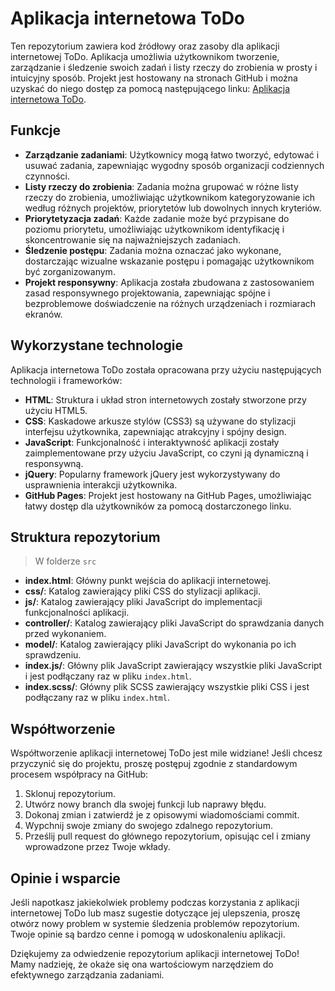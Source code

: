 # Aplikacja internetowa ToDo

Ten repozytorium zawiera kod źródłowy oraz zasoby dla aplikacji internetowej ToDo. Aplikacja umożliwia użytkownikom tworzenie, zarządzanie i śledzenie swoich zadań i listy rzeczy do zrobienia w prosty i intuicyjny sposób. Projekt jest hostowany na stronach GitHub i można uzyskać do niego dostęp za pomocą następującego linku: [Aplikacja internetowa ToDo](https://zyabrik10.github.io/ToDo/).

## Funkcje

- **Zarządzanie zadaniami**: Użytkownicy mogą łatwo tworzyć, edytować i usuwać zadania, zapewniając wygodny sposób organizacji codziennych czynności.
- **Listy rzeczy do zrobienia**: Zadania można grupować w różne listy rzeczy do zrobienia, umożliwiając użytkownikom kategoryzowanie ich według różnych projektów, priorytetów lub dowolnych innych kryteriów.
- **Priorytetyzacja zadań**: Każde zadanie może być przypisane do poziomu priorytetu, umożliwiając użytkownikom identyfikację i skoncentrowanie się na najważniejszych zadaniach.
- **Śledzenie postępu**: Zadania można oznaczać jako wykonane, dostarczając wizualne wskazanie postępu i pomagając użytkownikom być zorganizowanym.
- **Projekt responsywny**: Aplikacja została zbudowana z zastosowaniem zasad responsywnego projektowania, zapewniając spójne i bezproblemowe doświadczenie na różnych urządzeniach i rozmiarach ekranów.

## Wykorzystane technologie

Aplikacja internetowa ToDo została opracowana przy użyciu następujących technologii i frameworków:

- **HTML**: Struktura i układ stron internetowych zostały stworzone przy użyciu HTML5.
- **CSS**: Kaskadowe arkusze stylów (CSS3) są używane do stylizacji interfejsu użytkownika, zapewniając atrakcyjny i spójny design.
- **JavaScript**: Funkcjonalność i interaktywność aplikacji zostały zaimplementowane przy użyciu JavaScript, co czyni ją dynamiczną i responsywną.
- **jQuery**: Popularny framework jQuery jest wykorzystywany do usprawnienia interakcji użytkownika.
- **GitHub Pages**: Projekt jest hostowany na GitHub Pages, umożliwiając łatwy dostęp dla użytkowników za pomocą dostarczonego linku.

## Struktura repozytorium
> W folderze `src`

- **index.html**: Główny punkt wejścia do aplikacji internetowej.
- **css/**: Katalog zawierający pliki CSS do stylizacji aplikacji.
- **js/**: Katalog zawierający pliki JavaScript do implementacji funkcjonalności aplikacji.
- **controller/**: Katalog zawierający pliki JavaScript do sprawdzania danych przed wykonaniem.
- **model/**: Katalog zawierający pliki JavaScript do wykonania po ich sprawdzeniu.
- **index.js/**: Główny plik JavaScript zawierający wszystkie pliki JavaScript i jest podłączany raz w pliku `index.html`.
- **index.scss/**: Główny plik SCSS zawierający wszystkie pliki CSS i jest podłączany raz w pliku `index.html`.

## Współtworzenie

Współtworzenie aplikacji internetowej ToDo jest mile widziane! Jeśli chcesz przyczynić się do projektu, proszę postępuj zgodnie z standardowym procesem współpracy na GitHub:

1. Sklonuj repozytorium.
2. Utwórz nowy branch dla swojej funkcji lub naprawy błędu.
3. Dokonaj zmian i zatwierdź je z opisowymi wiadomościami commit.
4. Wypchnij swoje zmiany do swojego zdalnego repozytorium.
5. Prześlij pull request do głównego repozytorium, opisując cel i zmiany wprowadzone przez Twoje wkłady.

## Opinie i wsparcie

Jeśli napotkasz jakiekolwiek problemy podczas korzystania z aplikacji internetowej ToDo lub masz sugestie dotyczące jej ulepszenia, proszę otwórz nowy problem w systemie śledzenia problemów repozytorium. Twoje opinie są bardzo cenne i pomogą w udoskonaleniu aplikacji.

Dziękujemy za odwiedzenie repozytorium aplikacji internetowej ToDo! Mamy nadzieję, że okaże się ona wartościowym narzędziem do efektywnego zarządzania zadaniami.
